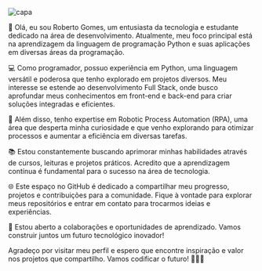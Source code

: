 ![capa](https://github.com/jr-roberto/jr-roberto/assets/91014834/9a6f8192-ba0f-4e68-9885-bc046eba3593)




👋 Olá, eu sou Roberto Gomes, um entusiasta da tecnologia e estudante dedicado na área de desenvolvimento. Atualmente, meu foco principal está na aprendizagem da linguagem de programação Python e suas aplicações em diversas áreas da programação.

💻 Como programador, possuo experiência em Python, uma linguagem versátil e poderosa que tenho explorado em projetos diversos. Meu interesse se estende ao desenvolvimento Full Stack, onde busco aprofundar meus conhecimentos em front-end e back-end para criar soluções integradas e eficientes.

🤖 Além disso, tenho expertise em Robotic Process Automation (RPA), uma área que desperta minha curiosidade e que venho explorando para otimizar processos e aumentar a eficiência em diversas tarefas.

📚 Estou constantemente buscando aprimorar minhas habilidades através de cursos, leituras e projetos práticos. Acredito que a aprendizagem contínua é fundamental para o sucesso na área de tecnologia.

🌐 Este espaço no GitHub é dedicado a compartilhar meu progresso, projetos e contribuições para a comunidade. Fique à vontade para explorar meus repositórios e entrar em contato para trocarmos ideias e experiências.

🚀 Estou aberto a colaborações e oportunidades de aprendizado. Vamos construir juntos um futuro tecnológico inovador!

Agradeço por visitar meu perfil e espero que encontre inspiração e valor nos projetos que compartilho. Vamos codificar o futuro! 🚀👨‍💻

<!---
jr-roberto/jr-roberto is a ✨ special ✨ repository because its `README.md` (this file) appears on your GitHub profile.
You can click the Preview link to take a look at your changes.
--->
